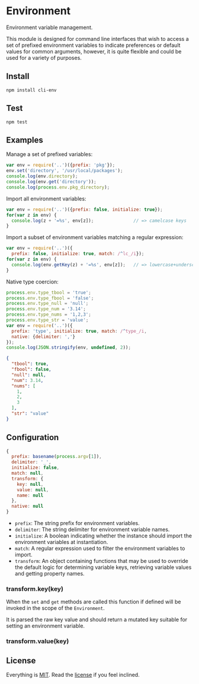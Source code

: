 # Environment

Environment variable management.

This module is designed for command line interfaces that wish to access a set of prefixed environment variables to indicate preferences or default values for common arguments, however, it is quite flexible and could be used for a variety of purposes.

## Install

```
npm install cli-env
```

## Test

```
npm test
```

## Examples

Manage a set of prefixed variables:

```javascript
var env = require('..')({prefix: 'pkg'});
env.set('directory', '/usr/local/packages');
console.log(env.directory);
console.log(env.get('directory'));
console.log(process.env.pkg_directory);
```

Import all environment variables:

```javascript
var env = require('..')({prefix: false, initialize: true});
for(var z in env) {
  console.log(z + '=%s', env[z]);               // => camelcase keys
}
```

Import a subset of environment variables matching a regular expression:

```javascript
var env = require('..')({
  prefix: false, initialize: true, match: /^lc_/i});
for(var z in env) {
  console.log(env.getKey(z) + '=%s', env[z]);   // => lowercase+underscore
}
```

Native type coercion:

```javascript
process.env.type_tbool = 'true';
process.env.type_fbool = 'false';
process.env.type_null = 'null';
process.env.type_num = '3.14';
process.env.type_nums = '1,2,3';
process.env.type_str = 'value';
var env = require('..')({
  prefix: 'type', initialize: true, match: /^type_/i,
  native: {delimiter: ','}
});
console.log(JSON.stringify(env, undefined, 2));
```

```json
{
  "tbool": true,
  "fbool": false,
  "null": null,
  "num": 3.14,
  "nums": [
    1,
    2,
    3
  ],
  "str": "value"
}
```

## Configuration

```javascript
{
  prefix: basename(process.argv[1]),
  delimiter: '_',
  initialize: false,
  match: null,
  transform: {
    key: null,
    value: null,
    name: null
  },
  native: null
}
```

* `prefix`: The string prefix for environment variables.
* `delimiter`: The string delimiter for environment variable names.
* `initialize`: A boolean indicating whether the instance should import the environment variables at instantiation.
* `match`: A regular expression used to filter the environment variables to import.
* `transform`: An object containing functions that may be used to override the default logic for determining variable keys, retrieving variable values and getting property names.

### transform.key(key)

When the `set` and `get` methods are called this function if defined will be invoked in the scope of the `Environment`.

It is parsed the raw key value and should return a mutated key suitable for setting an environment variable.

### transform.value(key)

## License

Everything is [MIT](http://en.wikipedia.org/wiki/MIT_License). Read the [license](/LICENSE) if you feel inclined.
